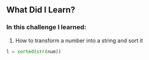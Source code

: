 ## What Did I Learn?

### In this challenge I learned:

1. How to transform a number into a string and sort it
```python
l = sorted(str(num))
```